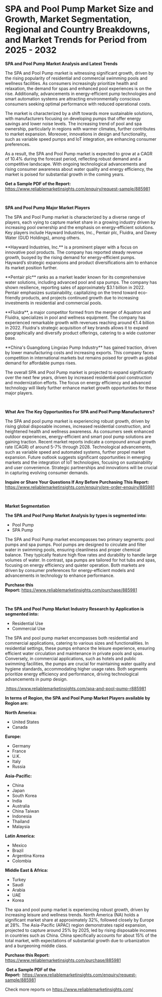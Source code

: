 <p><h1>SPA and Pool Pump Market Size and Growth, Market Segmentation, Regional and Country Breakdowns, and Market Trends for Period from 2025 -  2032</h1></p><p><strong>SPA and Pool Pump Market Analysis and Latest Trends</strong></p>
<p><p>The SPA and Pool Pump market is witnessing significant growth, driven by the rising popularity of residential and commercial swimming pools and wellness facilities. As consumers increasingly prioritize health and relaxation, the demand for spas and enhanced pool experiences is on the rise. Additionally, advancements in energy-efficient pump technologies and smart automation systems are attracting environmentally conscious consumers seeking optimal performance with reduced operational costs.</p><p>The market is characterized by a shift towards more sustainable solutions, with manufacturers focusing on developing pumps that offer energy savings and lower noise levels. The increasing trend of pool and spa ownership, particularly in regions with warmer climates, further contributes to market expansion. Moreover, innovations in design and functionality, such as variable speed pumps and IoT integration, are enhancing consumer preferences.</p><p>As a result, the SPA and Pool Pump market is expected to grow at a CAGR of 10.4% during the forecast period, reflecting robust demand and a competitive landscape. With ongoing technological advancements and rising consumer awareness about water quality and energy efficiency, the market is poised for substantial growth in the coming years.</p></p>
<p><strong>Get a Sample PDF of the Report:&nbsp;</strong> <a href="https://www.reliablemarketinsights.com/enquiry/request-sample/885981?utm_campaign=3010&utm_medium=2&utm_source=Github&utm_content=ia&utm_term=08042025&utm_id=spa-and-pool-pump">https://www.reliablemarketinsights.com/enquiry/request-sample/885981</a></p>
<p>&nbsp;</p>
<p><strong>SPA and Pool Pump Major Market Players</strong></p>
<p><p>The SPA and Pool Pump market is characterized by a diverse range of players, each vying to capture market share in a growing industry driven by increasing pool ownership and the emphasis on energy-efficient solutions. Key players include Hayward Industries, Inc., Pentair plc, Fluidra, and Davey Water (GUD Holdings), among others.</p><p>**Hayward Industries, Inc.** is a prominent player with a focus on innovative pool products. The company has reported steady revenue growth, buoyed by the rising demand for energy-efficient pumps. Hayward’s strategic expansions and product diversifications aim to enhance its market position further.</p><p>**Pentair plc** ranks as a market leader known for its comprehensive water solutions, including advanced pool and spa pumps. The company has shown resilience, reporting sales of approximately $3.1 billion in 2022. Pentair emphasizes sustainability, capitalizing on the trend toward eco-friendly products, and projects continued growth due to increasing investments in residential and commercial pools.</p><p>**Fluidra**, a major competitor formed from the merger of Aquatron and Fluidra, specializes in pool and wellness equipment. The company has experienced remarkable growth with revenues reaching around €1.4 billion in 2022. Fluidra's strategic acquisition of key brands allows it to expand geographically and diversify product offerings, catering to a wide customer base.</p><p>**China's Guangdong Lingxiao Pump Industry** has gained traction, driven by lower manufacturing costs and increasing exports. This company faces competition in international markets but remains poised for growth as global demand for affordable pumps rises.</p><p>The overall SPA and Pool Pump market is projected to expand significantly over the next few years, driven by increased residential pool construction and modernization efforts. The focus on energy efficiency and advanced technology will likely further enhance market growth opportunities for these major players.</p></p>
<p>&nbsp;</p>
<p><strong>What Are The Key Opportunities For SPA and Pool Pump Manufacturers?</strong></p>
<p><p>The SPA and pool pump market is experiencing robust growth, driven by rising global disposable incomes, increased residential construction, and heightened health and wellness awareness. As consumers seek enhanced outdoor experiences, energy-efficient and smart pool pump solutions are gaining traction. Recent market reports indicate a compound annual growth rate (CAGR) of around 5-7% through 2028. Technological advancements, such as variable speed and automated systems, further propel market expansion. Future outlook suggests significant opportunities in emerging markets and the integration of IoT technologies, focusing on sustainability and user convenience. Strategic partnerships and innovations will be crucial in capturing evolving consumer demands.</p></p>
<p><strong>Inquire or Share Your Questions If Any Before Purchasing This Report:</strong> <a href="https://www.reliablemarketinsights.com/enquiry/pre-order-enquiry/885981?utm_campaign=3010&utm_medium=2&utm_source=Github&utm_content=ia&utm_term=08042025&utm_id=spa-and-pool-pump">https://www.reliablemarketinsights.com/enquiry/pre-order-enquiry/885981</a></p>
<p>&nbsp;</p>
<p><strong>Market Segmentation</strong></p>
<p><strong>The SPA and Pool Pump Market Analysis by types is segmented into:</strong></p>
<p><ul><li>Pool Pump</li><li>SPA Pump</li></ul></p>
<p><p>The SPA and Pool Pump market encompasses two primary segments: pool pumps and spa pumps. Pool pumps are designed to circulate and filter water in swimming pools, ensuring cleanliness and proper chemical balance. They typically feature high flow rates and durability to handle large volumes of water. In contrast, spa pumps are tailored for hot tubs and spas, focusing on energy efficiency and quieter operation. Both markets are driven by consumer preferences for energy-efficient models and advancements in technology to enhance performance.</p></p>
<p><strong>Purchase this Report:&nbsp;</strong><a href="https://www.reliablemarketinsights.com/purchase/885981?utm_campaign=3010&utm_medium=2&utm_source=Github&utm_content=ia&utm_term=08042025&utm_id=spa-and-pool-pump">https://www.reliablemarketinsights.com/purchase/885981</a></p>
<p>&nbsp;</p>
<p><strong>The SPA and Pool Pump Market Industry Research by Application is segmented into:</strong></p>
<p><ul><li>Residential Use</li><li>Commercial Use</li></ul></p>
<p><p>The SPA and pool pump market encompasses both residential and commercial applications, catering to various sizes and functionalities. In residential settings, these pumps enhance the leisure experience, ensuring efficient water circulation and maintenance in private pools and spas. Conversely, in commercial applications, such as hotels and public swimming facilities, the pumps are crucial for maintaining water quality and hygiene standards, accommodating higher usage rates. Both segments prioritize energy efficiency and performance, driving technological advancements in pump design.</p></p>
<p><a href="https://www.reliablemarketinsights.com/spa-and-pool-pump-r885981?utm_campaign=3010&utm_medium=2&utm_source=Github&utm_content=ia&utm_term=08042025&utm_id=spa-and-pool-pump">&nbsp;https://www.reliablemarketinsights.com/spa-and-pool-pump-r885981</a></p>
<p><strong>In terms of Region, the SPA and Pool Pump Market Players available by Region are:</strong></p>
<p>
    <p> <strong> North America: </strong>
        <ul>
            <li>United States</li>
            <li>Canada</li>
        </ul>
        </p> 
    <p> <strong> Europe: </strong>
        <ul>
            <li>Germany</li>
            <li>France</li>
            <li>U.K.</li>
            <li>Italy</li>
            <li>Russia</li>
        </ul>
        </p> 
    <p> <strong> Asia-Pacific: </strong>
        <ul>
            <li>China</li>
            <li>Japan</li>
            <li>South Korea</li>
            <li>India</li>
            <li>Australia</li>
            <li>China Taiwan</li>
            <li>Indonesia</li>
            <li>Thailand</li>
            <li>Malaysia</li>
        </ul>
        </p> 
    <p> <strong> Latin America: </strong>
        <ul>
            <li>Mexico</li>
            <li>Brazil</li>
            <li>Argentina Korea</li>
            <li>Colombia</li>
        </ul>
        </p> 
    <p> <strong> Middle East & Africa: </strong>
        <ul>
            <li>Turkey</li>
            <li>Saudi</li>
            <li>Arabia</li>
            <li>UAE</li>
            <li>Korea</li>
        </ul>
    </p>
    </p>
<p><p>The spa and pool pump market is experiencing robust growth, driven by increasing leisure and wellness trends. North America (NA) holds a significant market share at approximately 32%, followed closely by Europe at 28%. The Asia-Pacific (APAC) region demonstrates rapid expansion, projected to capture around 25% by 2025, led by rising disposable incomes in countries such as China. China specifically accounts for about 15% of the total market, with expectations of substantial growth due to urbanization and a burgeoning middle class.</p></p>
<p><strong>Purchase this Report: </strong><a href="https://www.reliablemarketinsights.com/purchase/885981?utm_campaign=3010&utm_medium=2&utm_source=Github&utm_content=ia&utm_term=08042025&utm_id=spa-and-pool-pump">https://www.reliablemarketinsights.com/purchase/885981</a></p>
<p>&nbsp;<strong>Get a Sample PDF of the Report:&nbsp;&nbsp;</strong><a href="https://www.reliablemarketinsights.com/enquiry/request-sample/885981?utm_campaign=3010&utm_medium=2&utm_source=Github&utm_content=ia&utm_term=08042025&utm_id=spa-and-pool-pump">https://www.reliablemarketinsights.com/enquiry/request-sample/885981</a></p>
<p><strong></strong></p>
<p>Check more reports on <a href="https://www.reliablemarketinsights.com/?utm_campaign=3010&utm_medium=2&utm_source=Github&utm_content=ia&utm_term=08042025&utm_id=spa-and-pool-pump">https://www.reliablemarketinsights.com/</a></p>